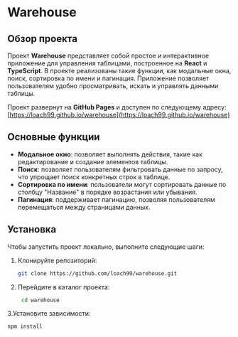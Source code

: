 # Warehouse

## Обзор проекта

Проект **Warehouse** представляет собой простое и интерактивное приложение для управления таблицами, построенное на **React** и **TypeScript**. В проекте реализованы такие функции, как модальные окна, поиск, сортировка по имени и пагинация. Приложение позволяет пользователям удобно просматривать, искать и управлять данными таблицы.

Проект развернут на **GitHub Pages** и доступен по следующему адресу:  
[https://loach99.github.io/warehouse](https://loach99.github.io/warehouse)

## Основные функции

- **Модальное окно**: позволяет выполнять действия, такие как редактирование и создание элементов таблицы.
- **Поиск**: позволяет пользователям фильтровать данные по запросу, что упрощает поиск конкретных строк в таблице.
- **Сортировка по имени**: пользователи могут сортировать данные по столбцу "Название" в порядке возрастания или убывания.
- **Пагинация**: поддерживает пагинацию, позволяя пользователям перемещаться между страницами данных.

## Установка

Чтобы запустить проект локально, выполните следующие шаги:

1. Клонируйте репозиторий:
   ```bash
   git clone https://github.com/loach99/warehouse.git

2. Перейдите в каталог проекта:
   ```bash
    cd warehouse
    ```
3.Установите зависимости:
   ```bash
  npm install
   ```
